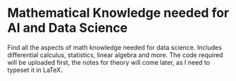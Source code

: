 # Mathematical Knowledge needed for AI and Data Science
Find all the aspects of math knowledge needed for data science. Includes differential calculus, statistics, linear algebra and more.
The code required will be uploaded first, the notes for theory will come later, as I need to typeset it in LaTeX.